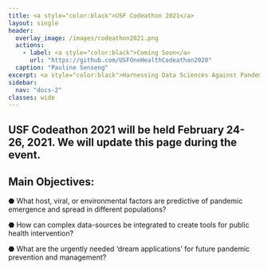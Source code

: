 ```yaml
---
title: <a style="color:black">USF Codeathon 2021</a>
layout: single
header:
  overlay_image: /images/codeathon2021.png
  actions:
    - label: <a style="color:black">Coming Soon</a>
      url: "https://github.com/USFOneHealthCodeathon2020"
  caption: "Pauline Senseng"
excerpt: <a style="color:black">Harnessing Data Sciences Against Pandemics</a>
sidebar:
  nav: "docs-2"
classes: wide
---
```


## USF Codeathon 2021 will be held February 24-26, 2021. We will update this page during the event. 

## Main Objectives: 

⬣ What host, viral, or environmental factors are predictive of pandemic emergence and spread in different populations?

⬣ How can complex data-sources be integrated to create tools for public health intervention?

⬣ What are the urgently needed ‘dream applications’ for future pandemic prevention and management?


